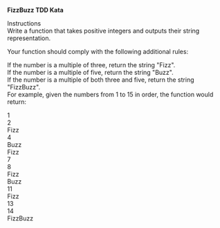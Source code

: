 **FizzBuzz TDD Kata**

Instructions\
Write a function that takes positive integers and outputs their string representation.

Your function should comply with the following additional rules:

If the number is a multiple of three, return the string "Fizz".\
If the number is a multiple of five, return the string "Buzz".\
If the number is a multiple of both three and five, return the string "FizzBuzz".\
For example, given the numbers from 1 to 15 in order, the function would return:


1\
2\
Fizz\
4\
Buzz\
Fizz\
7\
8\
Fizz\
Buzz\
11\
Fizz\
13\
14\
FizzBuzz